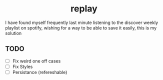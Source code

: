 <div align="center"><h1>replay</h1></div>

I have found myself frequently last minute listening to the discover weekly playlist on spotify, wishing for a way to be able to save it easily, this is my solution

## TODO

- [ ] Fix weird one off cases
- [ ] Fix Styles
- [ ] Persistance (refereshable)
